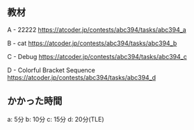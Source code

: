 ## 教材

A - 22222
https://atcoder.jp/contests/abc394/tasks/abc394_a

B - cat
https://atcoder.jp/contests/abc394/tasks/abc394_b

C - Debug
https://atcoder.jp/contests/abc394/tasks/abc394_c

D - Colorful Bracket Sequence
https://atcoder.jp/contests/abc394/tasks/abc394_d

## かかった時間
a: 5分
b: 10分
c: 15分
d: 20分(TLE)